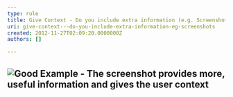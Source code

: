```yaml
---
type: rule
title: Give Context - Do you include extra information (e.g. Screenshots)?
uri: give-context---do-you-include-extra-information-eg-screenshots
created: 2012-11-27T02:09:20.0000000Z
authors: []

---
```


## ![ Good Example - The screenshot provides more, useful information and gives the user context](../assets/GoodMoreInfo.png)
